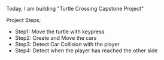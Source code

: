 Today, I am building "Turtle Crossing Capstone Project"

Project Steps;

- Step1: Move the turtle with keypress
- Step2: Create and Move the cars
- Step3: Detect Car Collision with the player
- Step4: Detect when the player has reached the other side
